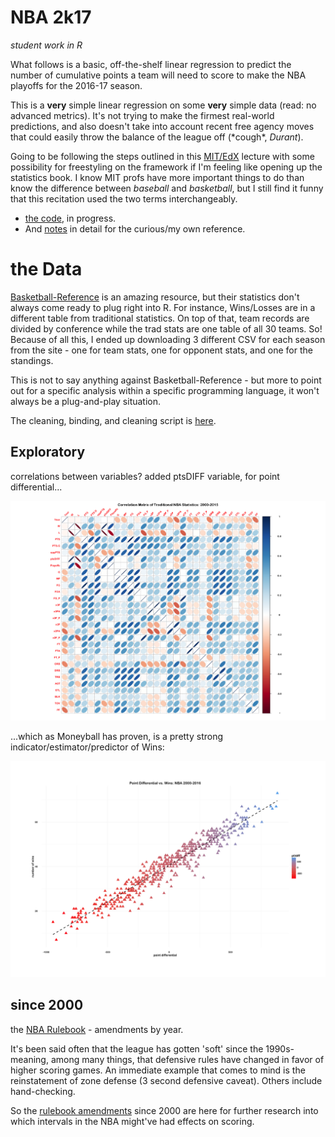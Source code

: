 NBA 2k17
========

_student work in R_

What follows is a basic, off-the-shelf linear regression to predict the number of cumulative points a team will need to score to make the NBA playoffs for the 2016-17 season. 

This is a **very** simple linear regression on some **very** simple data (read: no advanced metrics). It's not trying to make the firmest real-world predictions, and also doesn't take into account recent free agency moves that could easily throw the balance of the league off (\*cough*, _Durant_).

Going to be following the steps outlined in this [MIT/EdX](https://www.youtube.com/watch?v=WfaKNYR2vAA) lecture with some possibility for freestyling on the framework if I'm feeling like opening up the statistics book. I know MIT profs have more important things to do than know the difference between _baseball_ and _basketball_, but I still find it funny that this recitation used the two terms interchangeably. 

- [the code](nba2k17.R), in progress. 
- And [notes](notes.md) in detail for the curious/my own reference. 


# the Data

[Basketball-Reference](http://basketball-reference.com) is an amazing resource, but their statistics don't always come ready to plug right into R. For instance, Wins/Losses are in a different table from traditional statistics. On top of that, team records are divided by conference while the trad stats are one table of all 30 teams. So! Because of all this, I ended up downloading 3 different CSV for each season from the site - one for team stats, one for opponent stats, and one for the standings. 

This is not to say anything against Basketball-Reference - but more to point out for a specific analysis within a specific programming language, it won't always be a plug-and-play situation.

The cleaning, binding, and cleaning script is [here](nba2k17-bind.R).

## Exploratory

correlations between variables? added ptsDIFF variable, for point differential...

![corrplot01](plots/nba-corrplot-ptsDIFF-01.png)

...which as Moneyball has proven, is a pretty strong indicator/estimator/predictor of Wins:

![ptDiff02-lm](plots/PtDiff-02-lm.png)

## since 2000

the [NBA Rulebook](NBA-rulebook-00.md) - amendments by year.

It's been said often that the league has gotten 'soft' since the 1990s- meaning, among many things, that defensive rules have changed in favor of higher scoring games. An immediate example that comes to mind is the reinstatement of zone defense (3 second defensive caveat). Others include hand-checking. 

So the [rulebook amendments](http://www.nba.com/analysis/rules_history.html) since 2000 are here for further research into which intervals in the NBA might've had effects on scoring.


